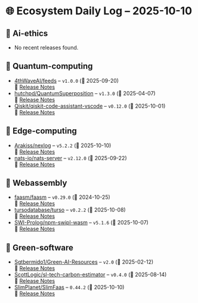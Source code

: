 # 🌐 Ecosystem Daily Log – 2025-10-10

## 🔹 Ai-ethics
- No recent releases found.

## 🔹 Quantum-computing
- [4thWaveAI/feeds](https://github.com/4thWaveAI/feeds/releases/tag/v1.0.0) – `v1.0.0` (📅 2025-09-20)  
  🔗 [Release Notes](https://github.com/4thWaveAI/feeds/releases/tag/v1.0.0)
- [hutchpd/QuantumSuperposition](https://github.com/hutchpd/QuantumSuperposition/releases/tag/v1.3.0) – `v1.3.0` (📅 2025-04-07)  
  🔗 [Release Notes](https://github.com/hutchpd/QuantumSuperposition/releases/tag/v1.3.0)
- [Qiskit/qiskit-code-assistant-vscode](https://github.com/Qiskit/qiskit-code-assistant-vscode/releases/tag/v0.12.0) – `v0.12.0` (📅 2025-10-01)  
  🔗 [Release Notes](https://github.com/Qiskit/qiskit-code-assistant-vscode/releases/tag/v0.12.0)

## 🔹 Edge-computing
- [Arakiss/nexlog](https://github.com/Arakiss/nexlog/releases/tag/v5.2.2) – `v5.2.2` (📅 2025-10-10)  
  🔗 [Release Notes](https://github.com/Arakiss/nexlog/releases/tag/v5.2.2)
- [nats-io/nats-server](https://github.com/nats-io/nats-server/releases/tag/v2.12.0) – `v2.12.0` (📅 2025-09-22)  
  🔗 [Release Notes](https://github.com/nats-io/nats-server/releases/tag/v2.12.0)

## 🔹 Webassembly
- [faasm/faasm](https://github.com/faasm/faasm/releases/tag/v0.29.0) – `v0.29.0` (📅 2024-10-25)  
  🔗 [Release Notes](https://github.com/faasm/faasm/releases/tag/v0.29.0)
- [tursodatabase/turso](https://github.com/tursodatabase/turso/releases/tag/v0.2.2) – `v0.2.2` (📅 2025-10-08)  
  🔗 [Release Notes](https://github.com/tursodatabase/turso/releases/tag/v0.2.2)
- [SWI-Prolog/npm-swipl-wasm](https://github.com/SWI-Prolog/npm-swipl-wasm/releases/tag/v5.1.6) – `v5.1.6` (📅 2025-10-07)  
  🔗 [Release Notes](https://github.com/SWI-Prolog/npm-swipl-wasm/releases/tag/v5.1.6)

## 🔹 Green-software
- [Sgtbermido1/Green-AI-Resources](https://github.com/Sgtbermido1/Green-AI-Resources/releases/tag/v2.0) – `v2.0` (📅 2025-02-12)  
  🔗 [Release Notes](https://github.com/Sgtbermido1/Green-AI-Resources/releases/tag/v2.0)
- [ScottLogic/sl-tech-carbon-estimator](https://github.com/ScottLogic/sl-tech-carbon-estimator/releases/tag/v0.4.0) – `v0.4.0` (📅 2025-08-14)  
  🔗 [Release Notes](https://github.com/ScottLogic/sl-tech-carbon-estimator/releases/tag/v0.4.0)
- [SlimPlanet/SlimFaas](https://github.com/SlimPlanet/SlimFaas/releases/tag/0.44.2) – `0.44.2` (📅 2025-10-10)  
  🔗 [Release Notes](https://github.com/SlimPlanet/SlimFaas/releases/tag/0.44.2)